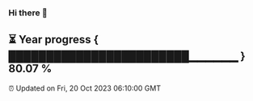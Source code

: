 ### Hi there 👋
⏳ Year progress { ████████████████████████▁▁▁▁▁▁ } 80.07 %
---
⏰ Updated on Fri, 20 Oct 2023 06:10:00 GMT


